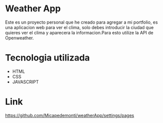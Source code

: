 
# Weather App

Este es un proyecto personal que he creado para agregar a mi portfolio, es una aplicacion web para ver el clima, solo debes introducir la ciudad que quieres ver el clima y aparecera la informacion.Para esto utilize la API de Openweather.


# Tecnologia utilizada

- HTML
- CSS
- JAVASCRIPT

# Link

https://github.com/Micapedemonti/weatherApp/settings/pages